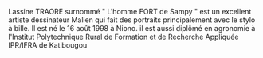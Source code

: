 Lassine TRAORE surnommé " L'homme FORT de Sampy "
est un excellent artiste dessinateur Malien qui fait des portraits
principalement avec le stylo à bille. Il est né le 16 août 1998 à Niono.
il est aussi diplômé en agronomie à l'Institut Polytechnique Rural de Formation et de Recherche Appliquée IPR/IFRA de Katibougou
